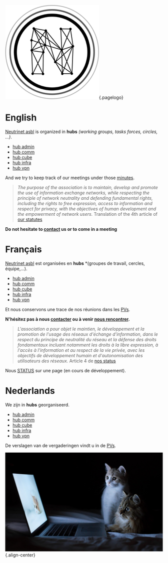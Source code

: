 <!-- TITLE: Neutrinet asbl -->
<!-- SUBTITLE: FAI Associatif, Non profit ISP, Associatieve internetprovider-->

![Logo](/uploads/logo.png "Logo"){.pagelogo}

# English
[Neutrinet asbl](https://neutrinet.be/about) is organized in **hubs** *(working groups, tasks forces, circles, ...)*.

* [hub admin](administration)
* [hub comm](communication)
* [hub cube](cube)
* [hub infra](infra)
* [hub vpn](vpn)

And we try to keep track of our meetings under those [minutes](pvs).

> *The purpose of the association is to maintain, develop and promote the use of information exchange networks, while respecting the principle of network neutrality 
and defending fundamental rights, including the rights to free expression, access to information and respect for privacy, with the objectives of human development 
and the empowerment of network users.* Translation of the 4th article of [our statutes](http://www.ejustice.just.fgov.be/tsv/tsvf.htm.pdf) 

**Do not hesitate to [contact](contact) us or to come in a meeting**
# Français
[Neutrinet asbl](https://neutrinet.be/fr/apropos) est organisées en **hubs** *(groupes de travail, cercles, équipe,...).

* [hub admin](administration)
* [hub comm](communication)
* [hub cube](cube)
* [hub infra](infra)
* [hub vpn](vpn)

Et nous conservons une trace de nos réunions dans les [PVs](pvs).

**N'hésitez pas à nous [contacter](contact) ou à venir [nous rencontrer](agenda#francais).**

> *L'association a pour objet le maintien, le développement et la promotion de l'usage des réseaux d'échange d'information, dans le respect du principe de 
neutralité du réseau et la défense des droits fondamentaux incluant notamment les droits à la libre expression, à l'accès à l'information et au respect de la vie 
privée, avec les objectifs de développement humain et d'autonomisation des utilisateurs des réseaux.* Article 4 de [nos 
status](http://www.ejustice.just.fgov.be/tsv/tsvf.htm) 

Nous  [STATUS](https://status.neutrinet.be/) sur une page (en cours de développement).
# Nederlands

We zijn in **hubs** georganiseerd.

* [hub admin](administration)
* [hub comm](communication)
* [hub cube](cube)
* [hub infra](infra)
* [hub vpn](vpn)

De verslagen van de vergaderingen vindt u in de [PVs](pv).

![Cats](/uploads/cats.jpg "Cats"){.align-center}